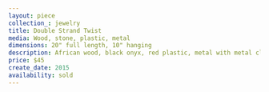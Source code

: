 ```yaml
---
layout: piece
collection_: jewelry
title: Double Strand Twist
media: Wood, stone, plastic, metal
dimensions: 20" full length, 10" hanging
description: African wood, black onyx, red plastic, metal with metal clasp.
price: $45
create_date: 2015
availability: sold
---
```

